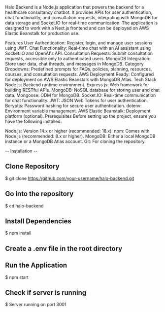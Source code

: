 Halo Backend is a Node.js application that powers the backend for a healthcare consultancy chatbot. It provides APIs for user authentication, chat functionality, and consultation requests, integrating with MongoDB for data storage and Socket.IO for real-time communication. The application is designed to work with a Next.js frontend and can be deployed on AWS Elastic Beanstalk for production use.

Features
User Authentication: Register, login, and manage user sessions using JWT.
Chat Functionality: Real-time chat with an AI assistant using Socket.IO and OpenAI's API.
Consultation Requests: Submit consultation requests, accessible only to authenticated users.
MongoDB Integration: Store user data, chat threads, and messages in MongoDB.
Category Dropdowns: Predefined prompts for FAQs, policies, planning, resources, courses, and consultation requests.
AWS Deployment Ready: Configured for deployment on AWS Elastic Beanstalk with MongoDB Atlas.
Tech Stack
Node.js: Backend runtime environment.
Express.js: Web framework for building RESTful APIs.
MongoDB: NoSQL database for storing user and chat data.
Mongoose: ODM for MongoDB.
Socket.IO: Real-time communication for chat functionality.
JWT: JSON Web Tokens for user authentication.
Bcryptjs: Password hashing for secure user authentication.
dotenv: Environment variable management.
AWS Elastic Beanstalk: Deployment platform (optional).
Prerequisites
Before setting up the project, ensure you have the following installed:

Node.js: Version 14.x or higher (recommended: 18.x).
npm: Comes with Node.js (recommended: 8.x or higher).
MongoDB: Either a local MongoDB instance or a MongoDB Atlas account.
Git: For cloning the repository.

-- Installation -- 
## Clone Repository
$ git clone https://github.com/your-username/halo-backend.git

## Go into the repository
$ cd halo-backend

## Install Dependencies
$ npm install

## Create a .env file in the root directory

## Run the Application
$ npm start

## Check if server is running
$ Server running on port 3001

